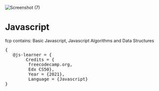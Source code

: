 ![Screenshot (7)](https://user-images.githubusercontent.com/72751276/165328157-736ffb7a-5722-4194-89d2-9f83564260a8.png)
# Javascript
fcp contains: Basic Javascript, Javascript Algorithms and Data Structures
 <pre>{
   @js-learner = {
        Credits = {
         freecodecamp.org,
         Edx CS50},
         Year = {2021},
         Language = {Javascript}
}
</pre>

